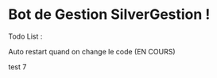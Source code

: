 # Bot de Gestion SilverGestion !

Todo List :

Auto restart quand on change le code (EN COURS)

test 7
